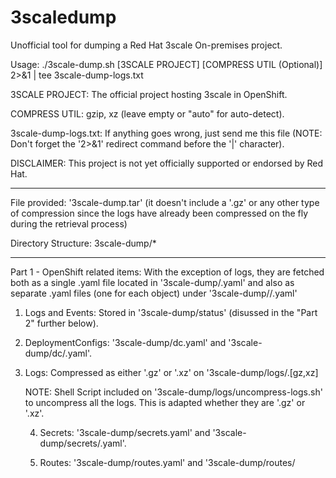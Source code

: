 # 3scaledump
Unofficial tool for dumping a Red Hat 3scale On-premises project.

Usage: ./3scale-dump.sh [3SCALE PROJECT] [COMPRESS UTIL (Optional)] 2>&1 | tee 3scale-dump-logs.txt

3SCALE PROJECT: The official project hosting 3scale in OpenShift.

COMPRESS UTIL: gzip, xz (leave empty or "auto" for auto-detect).

3scale-dump-logs.txt: If anything goes wrong, just send me this file (NOTE: Don't forget the '2>&1' redirect command before the '|' character).

DISCLAIMER: This project is not yet officially supported or endorsed by Red Hat.

---

File provided: '3scale-dump.tar' (it doesn't include a '.gz' or any other type of compression since the logs have already been compressed on the fly during the retrieval process)

Directory Structure: 3scale-dump/*

---

Part 1 - OpenShift related items: With the exception of logs, they are fetched both as a single .yaml file located in '3scale-dump/<category>.yaml' and also as separate .yaml files (one for each object) under '3scale-dump/<category>/<object>.yaml'

1. Logs and Events: Stored in '3scale-dump/status' (disussed in the "Part 2" further below).

2. DeploymentConfigs: '3scale-dump/dc.yaml' and '3scale-dump/dc/<object>.yaml'.
  
3. Logs: Compressed as either '.gz' or '.xz' on '3scale-dump/logs/<pod>.[gz,xz]
  
  NOTE: Shell Script included on '3scale-dump/logs/uncompress-logs.sh' to uncompress all the logs. This is adapted whether they are '.gz' or '.xz'.
  
4. Secrets: '3scale-dump/secrets.yaml' and '3scale-dump/secrets/<object>.yaml'.
  
5. Routes: '3scale-dump/routes.yaml' and '3scale-dump/routes/<object>.yaml'.
  
6. Services: '3scale-dump/services.yaml' and '3scale-dump/services/<object>.yaml'.
  
7. Image Steams: '3scale-dump/images.yaml' and '3scale-dump/images/<object>.yaml'.
  
8. ConfigMaps: '3scale-dump/configmaps.yaml' and '3scale-dump/configmaps/<object>.yaml'.
  
9. PV: '3scale-dump/pv.yaml' and '3scale-dump/pv/<object>.yaml'.
  
  NOTE: '3scale-dump/pv/describe.txt' and '3scale-dump/pv/describe/<object>.txt' for more information (describe) on the PV's.
  
10. PVC: '3scale-dump/pvc.yaml' and '3scale-dump/pvc/<object>.yaml'.
  
    NOTE: '3scale-dump/pvc/describe.txt' and '3scale-dump/pvc/describe/<object>.txt' for more information (describe) on the PVC's.
  
11. ServiceAccounts: '3scale-dump/serviceaccounts.yaml' and '3scale-dump/serviceaccounts/<object>.yaml'.
  
---

Part 2 - The '3scale-dump/status' directory:

From "Part 1 - Logs and Events":
  - '/status/pods-all.txt': All pods (unfiltered) list.
  - '/status/pods.txt': Filtered (non-deploy) pods list.
  - '/status/events.txt': Output from "oc get event".

12. Node (CPU and Memory consumption and limits): '/status/node.txt'

13. 3scale Echo API call from the APIcast pod: '/status/apicast-<staging/production>/3scale-echo-api-<staging/production>.txt'

14.1. Backend JSON from the ${THREESCALE_PORTAL_ENDPOINT}/staging.json: '/status/apicast-staging/apicast-staging.json'
14.2. Backend JSON from the ${THREESCALE_PORTAL_ENDPOINT}/production.json: '/status/apicast-production/apicast-production.json'

  NOTE: Debug files from both the 'curl' calls above on '/status/apicast-<staging/production>/apicast-<staging/production>-json-debug.txt' in case 14.1 and/or 14.2 fails.
  
15. Management API and Status: Depends on the value from the variable 'APICAST_MANAGEMENT_API'. Outputs the files 'mgmt-api-debug.json' (stderr to 'mgmt-api-debug-stderr.txt'), 'mgmt-api-debug-status-info.txt', 'mgmt-api-debug-status-live.txt' and 'mgmt-api-debug-status-ready.txt'. All of these are created for both the Sraging and Production versions from APIcast under '/status/apicast-<staging/production>'

  NOTE: The script 'python-json.sh' (generated on each dump) located in the same directory as the ones above converts the single lined .jsons in multiple lines files.
  
16. APIcast Certificates: Tests and validates the 3scale certificates for 'apicast-staging' and 'apicast-production'. File: '/status/apicast-<staging/production>/certificate.txt'

17. Project and Pods 'runAsUser': Helps to further troubleshoot databases issues knowing the user that the PV/PVC's will be mounted from the pods: '/status/project.txt', '/status/pods-run-as-user.txt'.
